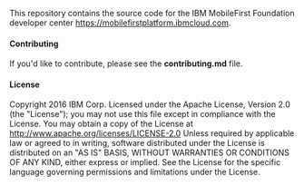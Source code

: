 This repository contains the source code for the IBM MobileFirst Foundation developer center https://mobilefirstplatform.ibmcloud.com.  

#### Contributing
If you'd like to contribute, please see the **contributing.md** file.

#### License

Copyright 2016 IBM Corp.
Licensed under the Apache License, Version 2.0 (the "License"); you may not use this file except in compliance with the License. You may obtain a copy of the License at
http://www.apache.org/licenses/LICENSE-2.0
Unless required by applicable law or agreed to in writing, software distributed under the License is distributed on an "AS IS" BASIS, WITHOUT WARRANTIES OR CONDITIONS OF ANY KIND, either express or implied. See the License for the specific language governing permissions and limitations under the License.

